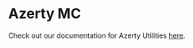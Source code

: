 # Azerty MC

Check out our documentation for Azerty Utilities [here](https://github.com/CVXSL/Azerty/blob/Documentation/Azerty%20MC/index.md).
